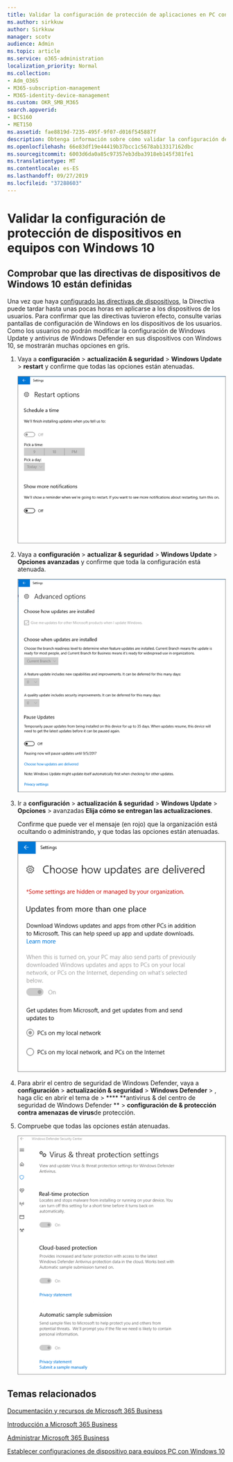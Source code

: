 ```yaml
---
title: Validar la configuración de protección de aplicaciones en PC con Windows 10
ms.author: sirkkuw
author: Sirkkuw
manager: scotv
audience: Admin
ms.topic: article
ms.service: o365-administration
localization_priority: Normal
ms.collection:
- Adm_O365
- M365-subscription-management
- M365-identity-device-management
ms.custom: OKR_SMB_M365
search.appverid:
- BCS160
- MET150
ms.assetid: fae8819d-7235-495f-9f07-d016f545887f
description: Obtenga información sobre cómo validar la configuración de protección de aplicaciones empresariales de Microsoft 365 en dispositivos Windows 10.
ms.openlocfilehash: 66e83df19e44419b37bcc1c5678ab13317162dbc
ms.sourcegitcommit: 6003d6da0a85c97357eb3dba3918eb145f381fe1
ms.translationtype: MT
ms.contentlocale: es-ES
ms.lasthandoff: 09/27/2019
ms.locfileid: "37288603"
---
```

# <a name="validate-device-protection-settings-on-windows-10-pcs"></a>Validar la configuración de protección de dispositivos en equipos con Windows 10

## <a name="verify-that-windows-10-device-policies-are-set"></a>Comprobar que las directivas de dispositivos de Windows 10 están definidas

Una vez que haya [configurado las directivas de dispositivos](protection-settings-for-windows-10-pcs.md), la Directiva puede tardar hasta unas pocas horas en aplicarse a los dispositivos de los usuarios. Para confirmar que las directivas tuvieron efecto, consulte varias pantallas de configuración de Windows en los dispositivos de los usuarios. Como los usuarios no podrán modificar la configuración de Windows Update y antivirus de Windows Defender en sus dispositivos con Windows 10, se mostrarán muchas opciones en gris.
  
1. Vaya a **configuración** \> **actualización &amp; seguridad** \> **Windows Update** \> **restart** y confirme que todas las opciones están atenuadas. 
    
    ![Todas las opciones de reinicio están atenuadas.](media/31308da9-18b0-47c5-bbf6-d5fa6747c376.png)
  
2. Vaya a **configuración** \> **actualizar &amp; seguridad** \> **Windows Update** \> **Opciones avanzadas** y confirme que toda la configuración está atenuada. 
    
    ![Las opciones de actualizaciones avanzadas de Windows están en gris.](media/049cf281-d503-4be9-898b-c0a3286c7fc2.png)
  
3. Ir a **configuración** \> **actualización &amp; seguridad** \> **Windows Update** \> **Opciones** \> avanzadas **Elija cómo se entregan las actualizaciones**.
    
    Confirme que puede ver el mensaje (en rojo) que la organización está ocultando o administrando, y que todas las opciones están atenuadas.
    
    ![Elegir cómo se entregan las actualizaciones la página indica que la configuración está oculta o administrada por la organización.](media/6b3e37c5-da41-4afd-9983-b4f406216b59.png)
  
4. Para abrir el centro de seguridad de Windows Defender, vaya a **configuración** \> **actualización &amp; seguridad** \> **Windows Defender** \> , haga clic en abrir el tema de \> **** **antivirus &amp; del centro de seguridad de Windows Defender ** \> **configuración de &amp; protección contra amenazas de virus**de protección. 
    
5. Compruebe que todas las opciones están atenuadas. 
    
    ![La configuración de protección contra virus y amenazas está atenuada.](media/9ca68d40-a5d9-49d7-92a4-c581688b5926.png)
  
## <a name="related-topics"></a>Temas relacionados

[Documentación y recursos de Microsoft 365 Business](https://go.microsoft.com/fwlink/p/?linkid=853701)
  
[Introducción a Microsoft 365 Business](microsoft-365-business-overview.md)
  
[Administrar Microsoft 365 Business](manage.md)
  
[Establecer configuraciones de dispositivo para equipos PC con Windows 10](protection-settings-for-windows-10-pcs.md)
  

